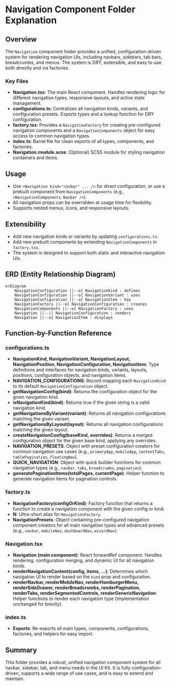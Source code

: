 # Navigation Component Folder Explanation

## Overview

The `Navigation` component folder provides a unified, configuration-driven system for rendering navigation UIs, including navbars, sidebars, tab bars, breadcrumbs, and menus. The system is DRY, extensible, and easy to use both directly and via factories.

### Key Files

- **Navigation.tsx**: The main React component. Handles rendering logic for different navigation types, responsive layouts, and active state management.
- **configurations.ts**: Centralizes all navigation kinds, variants, and configuration presets. Exports types and a lookup function for DRY configuration.
- **factory.tsx**: Provides a `NavigationFactory` for creating pre-configured navigation components and a `NavigationComponents` object for easy access to common navigation types.
- **index.ts**: Barrel file for clean exports of all types, components, and factories.
- **Navigation.module.scss**: (Optional) SCSS module for styling navigation containers and items.

## Usage

- Use `<Navigation kind="navbar" ... />` for direct configuration, or use a prebuilt component from `NavigationComponents` (e.g., `<NavigationComponents.Navbar />`).
- All navigation props can be overridden at usage time for flexibility.
- Supports nested menus, icons, and responsive layouts.

## Extensibility

- Add new navigation kinds or variants by updating `configurations.ts`.
- Add new prebuilt components by extending `NavigationComponents` in `factory.tsx`.
- The system is designed to support both static and interactive navigation UIs.

## ERD (Entity Relationship Diagram)

```mermaid
erDiagram
    NavigationConfiguration ||--o{ NavigationKind : defines
    NavigationConfiguration ||--o{ NavigationVariant : uses
    NavigationConfiguration ||--o{ NavigationItem : has
    NavigationFactory ||--o{ NavigationConfiguration : creates
    NavigationComponents ||--o{ NavigationFactory : uses
    Navigation ||--|| NavigationConfiguration : renders
    Navigation ||--o{ NavigationItem : displays
```

## Function-by-Function Reference

### configurations.ts

- **NavigationKind, NavigationVariant, NavigationLayout, NavigationPosition, NavigationConfiguration, NavigationItem**: Type definitions and interfaces for navigation kinds, variants, layouts, positions, configuration objects, and navigation items.
- **NAVIGATION_CONFIGURATIONS**: Record mapping each `NavigationKind` to its default `NavigationConfiguration` object.
- **getNavigationConfig(kind)**: Returns the configuration object for the given navigation kind.
- **isNavigationKind(kind)**: Returns true if the given string is a valid navigation kind.
- **getNavigationsByVariant(variant)**: Returns all navigation configurations matching the given variant.
- **getNavigationsByLayout(layout)**: Returns all navigation configurations matching the given layout.
- **createNavigationConfig(baseKind, overrides)**: Returns a merged configuration object for the given base kind, applying any overrides.
- **NAVIGATION_PRESETS**: Object with preset configuration creators for common navigation use cases (e.g., `primaryApp`, `mobileApp`, `contentTabs`, `tablePagination`, `floatingNav`).
- **QUICK_NAVIGATION**: Object with quick builder functions for common navigation types (e.g., `navbar`, `tabs`, `breadcrumbs`, `pagination`).
- **generatePaginationItems(totalPages, currentPage)**: Helper function to generate navigation items for pagination controls.

### factory.ts

- **NavigationFactory(configOrKind)**: Factory function that returns a function to create a navigation component with the given config or kind.
- **N**: Ultra-short alias for `NavigationFactory`.
- **NavigationPresets**: Object containing pre-configured navigation component creators for all main navigation types and advanced presets (e.g., `navbar`, `mobileNav`, `dashboardNav`, `wizardNav`).

### Navigation.tsx

- **Navigation (main component)**: React forwardRef component. Handles rendering, configuration merging, and dynamic UI for all navigation kinds.
- **renderNavigationContent(config, items, ...)**: Determines which navigation UI to render based on the `kind` prop and configuration.
- **renderNavbar, renderMobileNav, renderHamburgerMenu, renderSideDrawer, renderBreadcrumbs, renderPagination, renderTabs, renderSegmentedControls, renderGenericNavigation**: Helper functions to render each navigation type (implementation unchanged for brevity).

### index.ts

- **Exports**: Re-exports all main types, components, configurations, factories, and helpers for easy import.

## Summary

This folder provides a robust, unified navigation component system for all navbar, sidebar, tab, and menu needs in the UI Kit. It is fully configuration-driven, supports a wide range of use cases, and is easy to extend and maintain.
